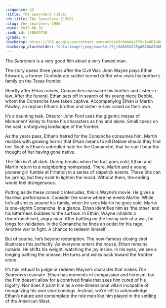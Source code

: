 ```yaml
---
:sequence: 42
:title: The Searchers (1956)
:db_title: The Searchers (1956)
:slug: the-searchers-1956
:date: 2015-06-20
:imdb_id: tt0049730
:grade: A-
:backdrop: https://lh3.googleusercontent.com/4xYSro3rbmAVocTfVcIeORIoBqNEHEL5SfVOyGsh-pjNKxoFYbv1xNiifC2u8D_6oIU81Ul3lYpi=w1000-l75-rj
:backdrop_placeholder: "data:image/jpeg;base64,/9j/4AAQSkZJRgABAQAAAQABAAD/2wCEACgcHiMeGSgjISMtKygwPGRBPDc3PHtYXUlkkYCZlo+AjIqgtObDoKrarYqMyP/L2u71////m8H////6/+b9//gBKy0tPDU8akFBdviljKX4+Pj4+Pj4+Pj4+Pj4+Pj4+Pj4+Pj4+Pj47Oz47Pjs7Pj4+Oz4+Pj47Oz4+Pjs7Pj4+P/AABEIAAsAFAMBIgACEQEDEQH/xAAYAAACAwAAAAAAAAAAAAAAAAABBAACA//EACIQAAEDAQkBAAAAAAAAAAAAAAEAAhEDFCExM0FRYYHBEv/EABYBAQEBAAAAAAAAAAAAAAAAAAIBAP/EABYRAQEBAAAAAAAAAAAAAAAAAAABEf/aAAwDAQACEQMRAD8AYtToBDPneUq+rUfWaRUBbrI9RiXxJiAcUTl9o2nixeDgLuSosjcooz//2Q=="
---
```

_The Searchers_ is a very good film about a very flawed man.

The story opens three years after the Civil War.  John Wayne plays Ethan Edwards, a former Confederate soldier turned drifter who visits his brother’s family on the Texas frontier.

Shortly after Ethan arrives, Comanches massacre his brother and sister-in-law. After the funeral, Ethan sets off in search of his young niece Debbie, whom the Comanche have taken captive. Accompanying Ethan is Martin Pawley, an orphan Ethan’s brother and sister-in-law raised as their own.

It’s a daunting task. Director John Ford uses the gigantic mesas of Monument Valley to frame his characters as tiny and alone. Small specs on the vast, unforgiving landscape of the frontier.

As the years pass, Ethan’s hatred for the Comanche consumes him. Martin realizes with growing horror that Ethan means to kill Debbie should they find her. Such is Ethan’s unbridled hate for the Comanche, that he can’t bear the thought of her having gone native.

The film isn’t all dark. During breaks when the trail goes cold, Ethan and Martin return to a neighboring homestead. There, Martin and a young pioneer girl fumble at flirtation in a series of slapstick events. These bits can be jarring, but they exist to lighten the mood. Without them, the ending would feel disingenuous.

Putting aside these comedic interludes, this is Wayne’s movie. He gives a fearless performance. Consider the scene where he meets Martin. While he’s all smiles around his family, when he sees Martin he goes cold. Martin is one-eighth Comanche. In a glance, Ethan identifies him as ‘the other’ and his bitterness bubbles to the surface. In Ethan, Wayne inhabits a disenfranchised, angry man. After battling on the losing side of a war, he longs for validation. In the Comanche he finds an outlet for his rage. Another war to fight. A chance to redeem himself.

But of course, he’s beyond redemption. The now-famous closing shot illustrates this perfectly. As everyone enters the house, Ethan remains outside. He shifts his weight, watching the joy inside. In his eyes, we see a longing battling the unease. He turns and walks back toward the frontier alone.

It’s this refusal to judge or redeem Wayne’s character that makes _The Searchers_ resonate. Ethan has moments of compassion and heroism, but the film doesn’t allow for a contrived finale that sees him cured of his bigotry. Nor does it paint him as a one-dimensional villain incapable of recognizing his own shortcomings. Instead, we’re left to acknowledge Ethan’s nature and contemplate the role men like him played in the settling of the American West.